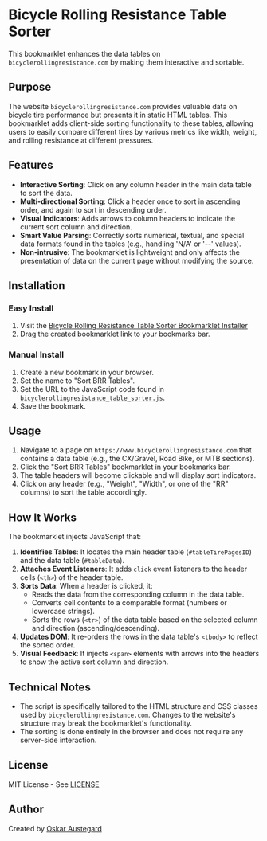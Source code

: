 # Bicycle Rolling Resistance Table Sorter

This bookmarklet enhances the data tables on `bicyclerollingresistance.com` by making them interactive and sortable.

## Purpose

The website `bicyclerollingresistance.com` provides valuable data on bicycle tire performance but presents it in static HTML tables. This bookmarklet adds client-side sorting functionality to these tables, allowing users to easily compare different tires by various metrics like width, weight, and rolling resistance at different pressures.

## Features

-   **Interactive Sorting**: Click on any column header in the main data table to sort the data.
-   **Multi-directional Sorting**: Click a header once to sort in ascending order, and again to sort in descending order.
-   **Visual Indicators**: Adds arrows to column headers to indicate the current sort column and direction.
-   **Smart Value Parsing**: Correctly sorts numerical, textual, and special data formats found in the tables (e.g., handling 'N/A' or '--' values).
-   **Non-intrusive**: The bookmarklet is lightweight and only affects the presentation of data on the current page without modifying the source.

## Installation

### Easy Install
1. Visit the [Bicycle Rolling Resistance Table Sorter Bookmarklet Installer](https://austegard.com/bookmarklet-installer.html?bookmarklet=bicyclerollingresistance_table_sorter.js)
2. Drag the created bookmarklet link to your bookmarks bar.

### Manual Install
1. Create a new bookmark in your browser.
2. Set the name to "Sort BRR Tables".
3. Set the URL to the JavaScript code found in [`bicyclerollingresistance_table_sorter.js`](https://github.com/oaustegard/bookmarklets/blob/main/bicyclerollingresistance_table_sorter.js).
4. Save the bookmark.

## Usage

1.  Navigate to a page on `https://www.bicyclerollingresistance.com` that contains a data table (e.g., the CX/Gravel, Road Bike, or MTB sections).
2.  Click the "Sort BRR Tables" bookmarklet in your bookmarks bar.
3.  The table headers will become clickable and will display sort indicators.
4.  Click on any header (e.g., "Weight", "Width", or one of the "RR" columns) to sort the table accordingly.

## How It Works

The bookmarklet injects JavaScript that:

1.  **Identifies Tables**: It locates the main header table (`#tableTirePagesID`) and the data table (`#tableData`).
2.  **Attaches Event Listeners**: It adds `click` event listeners to the header cells (`<th>`) of the header table.
3.  **Sorts Data**: When a header is clicked, it:
    *   Reads the data from the corresponding column in the data table.
    *   Converts cell contents to a comparable format (numbers or lowercase strings).
    *   Sorts the rows (`<tr>`) of the data table based on the selected column and direction (ascending/descending).
4.  **Updates DOM**: It re-orders the rows in the data table's `<tbody>` to reflect the sorted order.
5.  **Visual Feedback**: It injects `<span>` elements with arrows into the headers to show the active sort column and direction.

## Technical Notes

-   The script is specifically tailored to the HTML structure and CSS classes used by `bicyclerollingresistance.com`. Changes to the website's structure may break the bookmarklet's functionality.
-   The sorting is done entirely in the browser and does not require any server-side interaction.

## License

MIT License - See [LICENSE](https://github.com/oaustegard/bookmarklets/blob/main/LICENSE)

## Author

Created by [Oskar Austegard](https://austegard.com)
